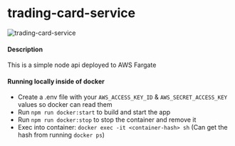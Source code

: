 # trading-card-service

![trading-card-service](https://github.com/mallett002/trading-card-service/assets/37602780/c9ea3864-b285-49f2-954b-bb2a899a86fb)


#### Description
This is a simple node api deployed to AWS Fargate

#### Running locally inside of docker
- Create a .env file with your `AWS_ACCESS_KEY_ID` & `AWS_SECRET_ACCESS_KEY` values so docker can read them
- Run `npm run docker:start` to build and start the app
- Run `npm run docker:stop` to stop the container and remove it
- Exec into container: `docker exec -it <container-hash> sh` (Can get the hash from running `docker ps`)
